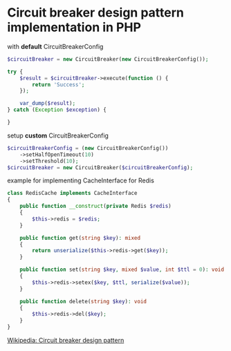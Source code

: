 # Circuit breaker design pattern implementation in PHP

with **default** CircuitBreakerConfig
```php
$circuitBreaker = new CircuitBreaker(new CircuitBreakerConfig());

try {
    $result = $circuitBreaker->execute(function () {
        return 'Success';
    });

    var_dump($result);
} catch (Exception $exception) {

}
```

setup **custom** CircuitBreakerConfig
```php
$circuitBreakerConfig = (new CircuitBreakerConfig())
    ->setHalfOpenTimeout(10)
    ->setThreshold(10);
$circuitBreaker = new CircuitBreaker($circuitBreakerConfig);
```

example for implementing CacheInterface for Redis
```php
class RedisCache implements CacheInterface
{
    public function __construct(private Redis $redis)
    {
        $this->redis = $redis;
    }

    public function get(string $key): mixed
    {
        return unserialize($this->redis->get($key));
    }

    public function set(string $key, mixed $value, int $ttl = 0): void
    {
        $this->redis->setex($key, $ttl, serialize($value));
    }

    public function delete(string $key): void
    {
        $this->redis->del($key);
    }
}
```

[Wikipedia: Circuit breaker design pattern](https://en.wikipedia.org/wiki/Circuit_breaker_design_pattern)